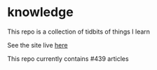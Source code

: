 # knowledge

This repo is a collection of tidbits of things I learn

See the site live [here](https://mark1626.github.io/knowledge/)

This repo currently contains #439 articles

